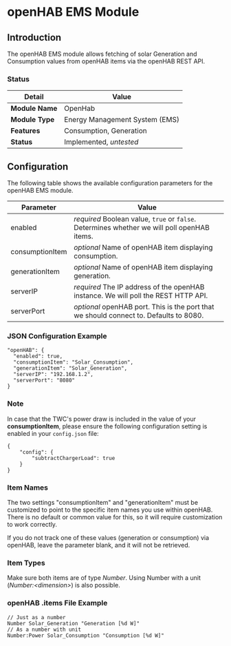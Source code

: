 # openHAB EMS Module

## Introduction

The openHAB EMS module allows fetching of solar Generation and Consumption values from openHAB items via the openHAB REST API.

### Status

| Detail          | Value                          |
| --------------- | ------------------------------ |
| **Module Name** | OpenHab                        |
| **Module Type** | Energy Management System (EMS) |
| **Features**    | Consumption, Generation        |
| **Status**      | Implemented, *untested*        |

## Configuration

The following table shows the available configuration parameters for the openHAB EMS module.

| Parameter   | Value         |
| ----------- | ------------- |
| enabled     | *required* Boolean value, ```true``` or ```false```. Determines whether we will poll openHAB items. |
| consumptionItem | *optional* Name of openHAB item displaying consumption. |
| generationItem  | *optional* Name of openHAB item displaying generation. |
| serverIP    | *required* The IP address of the openHAB instance. We will poll the REST HTTP API. |
| serverPort  | *optional* openHAB port. This is the port that we should connect to. Defaults to 8080. |

### JSON Configuration Example

```
"openHAB": {
  "enabled": true,
  "consumptionItem": "Solar_Consumption",
  "generationItem": "Solar_Generation",
  "serverIP": "192.168.1.2",
  "serverPort": "8080"
}
```

### Note

In case that the TWC's power draw is included in the value of your **consumptionItem**, please ensure the following configuration setting is enabled in your ```config.json``` file:

```
{
    "config": {
        "subtractChargerLoad": true
    }
}
```

### Item Names

The two settings "consumptionItem" and "generationItem" must be customized to point to the specific item names you use within openHAB. There is no default or common value for this, so it will require customization to work correctly.

If you do not track one of these values (generation or consumption) via openHAB, leave the parameter blank, and it will not be retrieved.

### Item Types

Make sure both items are of type *Number*. Using Number with a unit (*Number:\<dimension\>*) is also possible.

### openHAB .items File Example

```
// Just as a number
Number Solar_Generation "Generation [%d W]"
// As a number with unit
Number:Power Solar_Consumption "Consumption [%d W]"
```